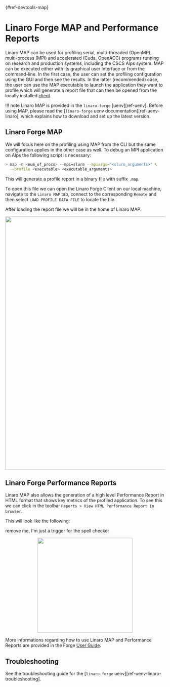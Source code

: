[](){#ref-devtools-map}
# Linaro Forge MAP and Performance Reports

Linaro MAP can be used for profiling serial, multi-threaded (OpenMP), multi-process (MPI) and accelerated (Cuda, OpenACC) programs running on research and production systems, including the CSCS Alps system.
MAP can be executed either with its graphical user interface or from the command-line.
In the first case, the user can set the profiling configuration using the GUI and then see the results.
In the latter (recommended) case, the user can use the MAP executable to launch the application they want to profile which will generate a report file that can then be opened from the locally installed [client](https://docs.linaroforge.com/latest/html/forge/forge/installing/mac_install.html).

!!! note
    Linaro MAP is provided in the `linaro-forge` [uenv][ref-uenv].
    Before using MAP, please read the [`linaro-forge` uenv documentation][ref-uenv-linaro], which explains how to download and set up the latest version.

## Linaro Forge MAP

We will focus here on the profiling using MAP from the CLI but the same configuration applies in the other case as well.
To debug an MPI application on Alps the following script is necessary:

```bash
> map -n <num_of_procs> --mpi=slurm --mpiargs="<slurm_arguments>" \
  --profile <executable> <executable_arguments>
```

This will generate a profile report in a binary file with suffix `.map`.

To open this file we can open the Linaro Forge Client on our local machine, navigate to the `Linaro MAP` tab, connect to the corresponding `Remote` and then select `LOAD PROFILE DATA FILE` to locate the file.

After loading the report file we will be in the home of Linaro MAP.

<img src="https://raw.githubusercontent.com/iomaganaris/alps-uenv/refs/heads/linaro_map_docs_archive/docs/images/map-home.png" width="800" />

## Linaro Forge Performance Reports

Linaro MAP also allows the generation of a high level Performance Report in HTML format that shows key metrics of the profiled application.
To see this we can click in the toolbar `Reports > View HTML Performance Report in browser`.

This will look like the following:

remove me, I'm just a trigger for the spell checker

<center>
<img src="https://raw.githubusercontent.com/iomaganaris/alps-uenv/refs/heads/linaro_map_docs_archive/docs/images/perf-report.png" width="300">
</center>

More informations regarding how to use Linaro MAP and Performance Reports are provided in the Forge [User Guide](https://docs.linaroforge.com/latest/html/forge/index.html).

## Troubleshooting

See the troubleshooting guide for the [`linaro-forge` uenv][ref-uenv-linaro-troubleshooting].
